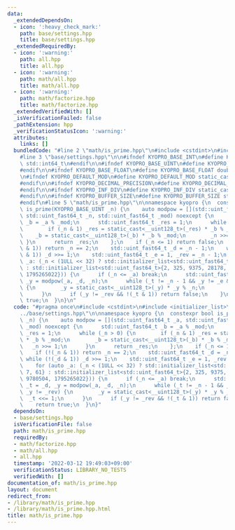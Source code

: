 ```yaml
---
data:
  _extendedDependsOn:
  - icon: ':heavy_check_mark:'
    path: base/settings.hpp
    title: base/settings.hpp
  _extendedRequiredBy:
  - icon: ':warning:'
    path: all.hpp
    title: all.hpp
  - icon: ':warning:'
    path: math/all.hpp
    title: math/all.hpp
  - icon: ':warning:'
    path: math/factorize.hpp
    title: math/factorize.hpp
  _extendedVerifiedWith: []
  _isVerificationFailed: false
  _pathExtension: hpp
  _verificationStatusIcon: ':warning:'
  attributes:
    links: []
  bundledCode: "#line 2 \"math/is_prime.hpp\"\n#include <cstdint>\n#include <initializer_list>\n\
    #line 3 \"base/settings.hpp\"\n\n#ifndef KYOPRO_BASE_INT\n#define KYOPRO_BASE_INT\
    \ std::int64_t\n#endif\n\n#ifndef KYOPRO_BASE_UINT\n#define KYOPRO_BASE_UINT std::uint64_t\n\
    #endif\n\n#ifndef KYOPRO_BASE_FLOAT\n#define KYOPRO_BASE_FLOAT double\n#endif\n\
    \n#ifndef KYOPRO_DEFAULT_MOD\n#define KYOPRO_DEFAULT_MOD static_cast<KYOPRO_BASE_UINT>(1000000007)\n\
    #endif\n\n#ifndef KYOPRO_DECIMAL_PRECISION\n#define KYOPRO_DECIMAL_PRECISION static_cast<KYOPRO_BASE_UINT>(12)\n\
    #endif\n\n#ifndef KYOPRO_INF_DIV\n#define KYOPRO_INF_DIV static_cast<KYOPRO_BASE_UINT>(3)\n\
    #endif\n\n#ifndef KYOPRO_BUFFER_SIZE\n#define KYOPRO_BUFFER_SIZE static_cast<KYOPRO_BASE_UINT>(2048)\n\
    #endif\n#line 5 \"math/is_prime.hpp\"\n\nnamespace kyopro {\n  constexpr bool\
    \ is_prime(KYOPRO_BASE_UINT _n) {\n    auto modpow = [](std::uint_fast64_t _a,\
    \ std::uint_fast64_t _n, std::uint_fast64_t _mod) noexcept {\n      std::uint_fast64_t\
    \ _b = _a % _mod;\n      std::uint_fast64_t _res = 1;\n      while (_n > 0) {\n\
    \        if (_n & 1) _res = static_cast<__uint128_t>(_res) * _b % _mod;\n    \
    \    _b = static_cast<__uint128_t>(_b) * _b % _mod;\n        _n >>= 1;\n     \
    \ }\n      return _res;\n    };\n    if (_n <= 1) return false;\n    if (!(_n\
    \ & 1)) return _n == 2;\n    std::uint_fast64_t _d = _n - 1;\n    while (!(_d\
    \ & 1)) _d >>= 1;\n    std::uint_fast64_t _e = 1, _rev = _n - 1;\n    for (auto\
    \ _a: (_n < (1ULL << 32) ? std::initializer_list<std::uint_fast64_t>{2, 7, 61}\
    \ : std::initializer_list<std::uint_fast64_t>{2, 325, 9375, 28178, 450775, 9780504,\
    \ 1795265022})) {\n      if (_n <= _a) break;\n      std::uint_fast64_t _t = _d,\
    \ _y = modpow(_a, _d, _n);\n      while (_t != _n - 1 && _y != _e && _y != _rev)\
    \ {\n        _y = static_cast<__uint128_t>(_y) * _y % _n;\n        _t <<= 1;\n\
    \      }\n      if (_y != _rev && !(_t & 1)) return false;\n    }\n    return\
    \ true;\n  }\n}\n"
  code: "#pragma once\n#include <cstdint>\n#include <initializer_list>\n#include \"\
    ../base/settings.hpp\"\n\nnamespace kyopro {\n  constexpr bool is_prime(KYOPRO_BASE_UINT\
    \ _n) {\n    auto modpow = [](std::uint_fast64_t _a, std::uint_fast64_t _n, std::uint_fast64_t\
    \ _mod) noexcept {\n      std::uint_fast64_t _b = _a % _mod;\n      std::uint_fast64_t\
    \ _res = 1;\n      while (_n > 0) {\n        if (_n & 1) _res = static_cast<__uint128_t>(_res)\
    \ * _b % _mod;\n        _b = static_cast<__uint128_t>(_b) * _b % _mod;\n     \
    \   _n >>= 1;\n      }\n      return _res;\n    };\n    if (_n <= 1) return false;\n\
    \    if (!(_n & 1)) return _n == 2;\n    std::uint_fast64_t _d = _n - 1;\n   \
    \ while (!(_d & 1)) _d >>= 1;\n    std::uint_fast64_t _e = 1, _rev = _n - 1;\n\
    \    for (auto _a: (_n < (1ULL << 32) ? std::initializer_list<std::uint_fast64_t>{2,\
    \ 7, 61} : std::initializer_list<std::uint_fast64_t>{2, 325, 9375, 28178, 450775,\
    \ 9780504, 1795265022})) {\n      if (_n <= _a) break;\n      std::uint_fast64_t\
    \ _t = _d, _y = modpow(_a, _d, _n);\n      while (_t != _n - 1 && _y != _e &&\
    \ _y != _rev) {\n        _y = static_cast<__uint128_t>(_y) * _y % _n;\n      \
    \  _t <<= 1;\n      }\n      if (_y != _rev && !(_t & 1)) return false;\n    }\n\
    \    return true;\n  }\n}"
  dependsOn:
  - base/settings.hpp
  isVerificationFile: false
  path: math/is_prime.hpp
  requiredBy:
  - math/factorize.hpp
  - math/all.hpp
  - all.hpp
  timestamp: '2022-03-12 19:49:03+09:00'
  verificationStatus: LIBRARY_NO_TESTS
  verifiedWith: []
documentation_of: math/is_prime.hpp
layout: document
redirect_from:
- /library/math/is_prime.hpp
- /library/math/is_prime.hpp.html
title: math/is_prime.hpp
---
```

